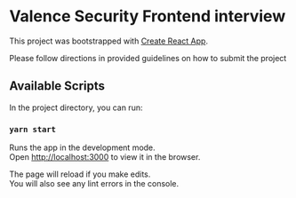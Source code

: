 # Valence Security Frontend interview

This project was bootstrapped with [Create React App](https://github.com/facebook/create-react-app).

Please follow directions in provided guidelines on how to submit the project

## Available Scripts

In the project directory, you can run:

### `yarn start`

Runs the app in the development mode.\
Open [http://localhost:3000](http://localhost:3000) to view it in the browser.

The page will reload if you make edits.\
You will also see any lint errors in the console.

